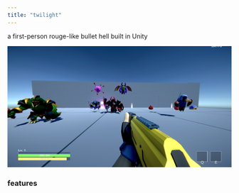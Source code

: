 ```yaml
---
title: "twilight"
---
```


a first-person rouge-like bullet hell built in Unity

![plot](https://raw.githubusercontent.com/terryfu2/terryfu2.github.io/v4/content/projects/imgs/demoTwilight.png)

### features
